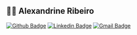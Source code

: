 ## :woman_technologist: Alexandrine Ribeiro

[![Github Badge](https://img.shields.io/badge/-Github-000?style=flat-square&logo=Github&logoColor=white&link=https://github.com/nymalone)](https://github.com/AlexandrineRibeiro)
[![Linkedin Badge](https://img.shields.io/badge/-LinkedIn-blue?style=flat-square&logo=Linkedin&logoColor=white&link=https://www.linkedin.com/in/alexandrine-ribeiro/)](https://www.linkedin.com/in/alexandrine-ribeiro/)
[![Gmail Badge](https://img.shields.io/badge/-Gmail-c14438?style=flat-square&logo=Gmail&logoColor=white&link=mailto:alexandrine_ribeiro@hotmail.com)](mailto:alexandrine_ribeiro@hotmail.com)



<!--
- :woman_technologist: **Fullstack** web developer. **Front-end** passionate.
- 💻 React.js, React Native, Node.js, Javascript, TypeScript and **more**.
- :books: Graduated by **Ironhack** :blue_heart: and currently studying at **Rocketseat** :purple_heart: 



---

### Hi there 👋

<!--
**AlexandrineRibeiro/AlexandrineRibeiro** is a ✨ _special_ ✨ repository because its `README.md` (this file) appears on your GitHub profile.

Here are some ideas to get you started:

- 🔭 I’m currently working on ...
- 🌱 I’m currently learning ...
- 👯 I’m looking to collaborate on ...
- 🤔 I’m looking for help with ...
- 💬 Ask me about ...
- 📫 How to reach me: ...
- 😄 Pronouns: ...
- ⚡ Fun fact: ...
-->

